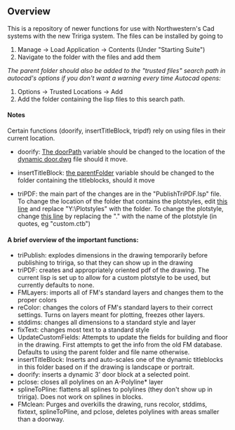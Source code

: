 ## Overview
This is a repository of newer functions for use with Northwestern's Cad systems with the new Tririga system. The files can be installed by going to 
   1. Manage -> Load Application -> Contents (Under "Starting Suite")
   2. Navigate to the folder with the files and add them
   
*The parent folder should also be added to the "trusted files" search path in autocad's options if you don't want a warning every time  Autocad opens:*
   1. Options -> Trusted Locations -> Add
   2. Add the folder containing the lisp files to this search path.

#### Notes
Certain functions (doorify, insertTitleBlock, tripdf) rely on using files in their current location.
 * doorify: 
   [The doorPath](https://github.com/tehwentzel/Drafting-Automation/blob/480b5b6649eaa915924bef722b9d34c5cb20b6b6/Tririga%20Scrips%20and%20Lisps/Doorify.lsp#L39) variable should be changed to the location of the [dynamic door.dwg](https://github.com/tehwentzel/Drafting-Automation/blob/tririga-updates/Tririga%20Scrips%20and%20Lisps/Dynamic_Door.dwg) file should it move.
   
 * insertTitleBlock: 
   [the parentFolder](https://github.com/tehwentzel/Drafting-Automation/blob/480b5b6649eaa915924bef722b9d34c5cb20b6b6/Tririga%20Scrips%20and%20Lisps/insertTitleblock.lsp#L9) variable should be changed to the folder containing the titleblocks, should it move
   
 * triPDF: 
   the main part of the changes are in the "PublishTriPDF.lsp" file.  To change the location of the folder that contains the plotstyles, edit [this line](https://github.com/tehwentzel/Drafting-Automation/blob/480b5b6649eaa915924bef722b9d34c5cb20b6b6/Tririga%20Scrips%20and%20Lisps/PublishTriPDF.lsp#L17) and replace "Y:\\Plotstyles" with the folder.  To change the plotstyle, change [this line](https://github.com/tehwentzel/Drafting-Automation/blob/480b5b6649eaa915924bef722b9d34c5cb20b6b6/Tririga%20Scrips%20and%20Lisps/PublishTriPDF.lsp#L36) by replacing the "." with the name of the plotstyle (in quotes, eg "custom.ctb")

#### A brief overview of the important functions:
 * triPublish: explodes dimensions in the drawing temporarily before publishing to tririga, so that they can show up in the drawing
 * triPDF: creates and appropriately oriented pdf of the drawing.  The current lisp is set up to allow for a custom plotstyle to be used, but currently defaults to none.
 * FMLayers: imports all of FM's standard layers and changes them to the proper colors
 * reColor: changes the colors of FM's standard layers to their correct settings.  Turns on layers meant for plotting, freezes other layers.
 * stddims: changes all dimensions to a standard style and layer
 * fixText: changes most text to a standard style
 * UpdateCustomFields: Attempts to update the fields for building and floor in the drawing.  First attempts to get the info from the old FM database.  Defaults to using the parent folder and file name otherwise.
 * insertTitleBlock: Inserts and auto-scales one of the dynamic titleblocks in this folder based on if the drawing is landscape or portrait.
 * doorify: inserts a dynamic 3' door block at a selected point.
 * pclose: closes all polylines on an A-Polyline* layer
 * splineToPline: flattens all splines to polylines (they don't show up in tririga).  Does not work on splines in blocks.
 * FMclean: Purges and overkills the drawing, runs recolor, stddims, fixtext, splineToPline, and pclose, deletes polylines with areas smaller than a doorway.
